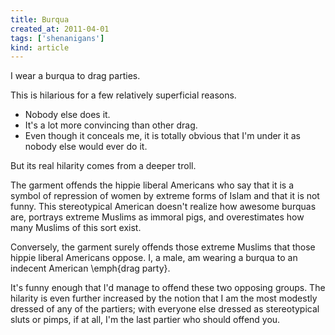 ```yaml
---
title: Burqua
created_at: 2011-04-01
tags: ['shenanigans']
kind: article
---
```


I wear a burqua to drag parties.

<!-- Insert image here. -->

This is hilarious for a few relatively superficial reasons.

* Nobody else does it.
* It's a lot more convincing than other drag.
* Even though it conceals me, it is totally obvious that I'm under it as nobody else would ever do it.

But its real hilarity comes from a deeper troll.

The garment offends the hippie liberal Americans who say that it is a symbol of repression
of women by extreme forms of Islam and that it is not funny. This stereotypical American
doesn't realize how awesome burquas are, portrays extreme Muslims as immoral pigs, and overestimates
how many Muslims of this sort exist.

Conversely, the garment surely offends those extreme Muslims that those hippie liberal Americans
oppose. I, a male, am wearing a burqua to an indecent American \emph{drag party}.

It's funny enough that I'd manage to offend these two opposing groups. The hilarity is
even further increased by the notion that I am the most modestly dressed of any of the
partiers; with everyone else dressed as stereotypical sluts or pimps, if at all, I'm
the last partier who should offend you.
